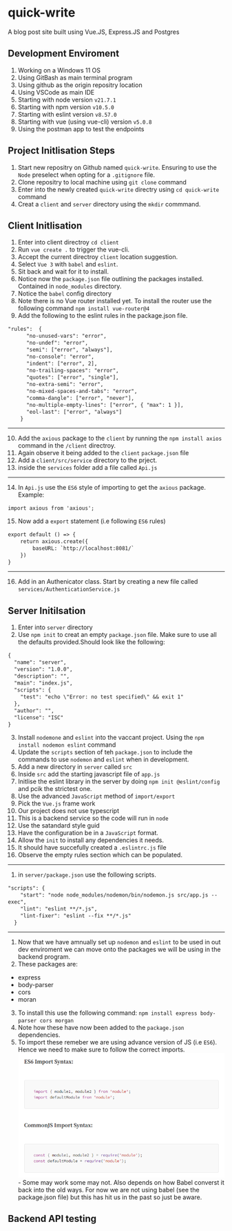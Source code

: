 # quick-write
A blog post site built using Vue.JS, Express.JS and Postgres

## Development Enviroment

1. Working on a Windows 11 OS
2. Using GitBash as main terminal program
3. Using github as the origin repositry location
4. Using VSCode as main IDE
5. Starting with node version `v21.7.1`
6. Starting with npm version `v10.5.0`
7. Starting with eslint version `v8.57.0`
8. Starting with vue (using vue-cli) version `v5.0.8`
9. Using the postman app to test the endpoints


## Project Initlisation Steps

1. Start new repositry on Github named `quick-write`. Ensuring to use the `Node` preselect when opting for a `.gitignore` file.
2. Clone repositry to local machine using `git clone` command
3. Enter into the newly created `quick-write` directry using `cd quick-write` command
4. Creat a `client` and `server` directory using the `mkdir` commmand.

## Client Initlisation
1. Enter into client directroy `cd client`
2. Run `vue create .` to trigger the vue-cli.
3. Accept the current directroy `client` location suggestion.
3. Select `Vue 3` with `babel` and `eslint`.
4. Sit back and wait for it to install.
5. Notice now the `package.json` file outlining the packages installed. Contained in `node_modules` directory.
7. Notice the `babel` config directory
8. Note there is no Vue router installed yet. To install the router use the following command `npm install vue-router@4`
9. Add the following to the eslint rules in the package.json file.
```    
"rules":  {
      "no-unused-vars": "error",
      "no-undef": "error",
      "semi": ["error", "always"],
      "no-console": "error",
      "indent": ["error", 2],
      "no-trailing-spaces": "error",
      "quotes": ["error", "single"],
      "no-extra-semi": "error",
      "no-mixed-spaces-and-tabs": "error",
      "comma-dangle": ["error", "never"],
      "no-multiple-empty-lines": ["error", { "max": 1 }],
      "eol-last": ["error", "always"]
    }
```
---
10. Add the `axious` package to the `client` by running the `npm install axios` command in the `/client` directroy.
11. Again observe it being added to the `client` `package.json` file
12. Add a `client/src/service` directory to the prject.
13. inside the `services` folder add a file called `Api.js`
---
14. In `Api.js` use the `ES6` style of importing to get the `axious` package. Example: 
```
import axious from 'axious';
```
15. Now add a `export` statement (i.e following `ES6` rules)
```
export default () => {
    return axious.create({
        baseURL: `http://localhost:8081/`
    })
}
```
---
16. Add in an Authenicator class. Start by creating a new file called `services/AuthenticationService.js`

## Server Initilsation
1. Enter into `server` directory
2. Use `npm init` to creat an empty `package.json` file. Make sure to use all the defaults provided.Should look like the following:
```
{
  "name": "server",
  "version": "1.0.0",
  "description": "",
  "main": "index.js",
  "scripts": {
    "test": "echo \"Error: no test specified\" && exit 1"
  },
  "author": "",
  "license": "ISC"
}
```
3. Install `nodemone` and `eslint`  into the vaccant project. Using the `npm install nodemon eslint` command
4. Update the `scripts` section of teh `package.json` to include the commands to use `nodemon` and `eslint` when in development.
5. Add a new directory in `server` called `src`
6. Inside `src` add the starting javascript file of `app.js`
7. Initlise the eslint library  in the server by doing `npm init @eslint/config` and pcik the strictest one.
8. Use the advanced `JavaScript` method of `import/export`
9. Pick the `Vue.js` frame work
10. Our project does not use typescript
11. This is a backend service so the code will run in `node`
12. Use the satandard style guid
13. Have the configuration be in a `JavaScript` format.
14. Allow the `init` to install any dependencies it needs.
15. It should have succefully created a `.eslintrc.js` file
16. Observe the empty rules section which can be populated.
---
1. in `server/package.json` use the following scripts.
```
"scripts": {
    "start": "node node_modules/nodemon/bin/nodemon.js src/app.js --exec",
    "lint": "eslint **/*.js",
    "lint-fixer": "eslint --fix **/*.js"
  }
```
---
1. Now that we have amnually set up `nodemon` and `eslint` to be used in out dev enviroment we can move onto the packages we will be using in the backend program.
2. These packages are: 
* express
* body-parser
* cors
* moran 
3. To install this use the following command: `npm install express body-parser cors morgan`
4. Note how these have now been added to the `package.json` dependencies.
5. To import these remeber we are using advance version of JS (i.e `ES6`). Hence we need to make sure to follow the correct imports.
![alt text](image.png) - Some may work some may not. Also depends on how Babel converst it back into the old ways. For now we are not using babel (see the package.json file) but this has hit us in the past so just be aware.

## Backend API testing